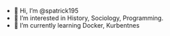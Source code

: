 - 👋 Hi, I’m @spatrick195
- 👀 I’m interested in History, Sociology, Programming.
- 🌱 I’m currently learning Docker, Kurbentnes

<!---
spatrick195/spatrick195 is a ✨ special ✨ repository because its `README.md` (this file) appears on your GitHub profile.
You can click the Preview link to take a look at your changes.
--->

